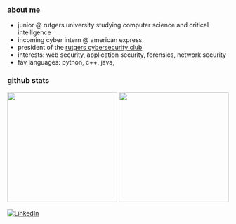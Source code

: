 ### about me
- junior @ rutgers university studying computer science and critical intelligence
- incoming cyber intern @ american express
- president of the [rutgers cybersecurity club](https://github.com/rusec)
- interests: web security, application security, forensics, network security
- fav languages: python, c++, java, 

### github stats
<p align="center">
  <img height="250" src="https://github-readme-stats.vercel.app/api/top-langs/?username=rhea80&hide_border=true&theme=radical&exclude_repo=readme-stats,rhea80,rhea80">
  <img height="250" src="https://github-readme-stats.vercel.app/api?username=rhea80&hide_border=true&show_icons=true&theme=radical&count_private=true&include_all_commits=true&hide_rank=true"/>
</p>

<p align="left">
  <a href="https://linkedin.com/in/rheasharma-cs" target="_blank">
    <img src="https://img.shields.io/badge/LinkedIn-blue?style=flat-square&logo=linkedin" alt="LinkedIn" />
  </a>
</p>
